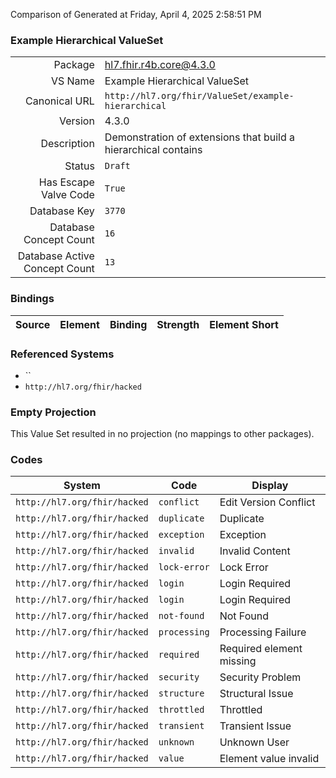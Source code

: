 Comparison of 
Generated at Friday, April 4, 2025 2:58:51 PM

### Example Hierarchical ValueSet

|      |     |
| ---: | --- |
| Package | hl7.fhir.r4b.core@4.3.0 |
| VS Name | Example Hierarchical ValueSet |
| Canonical URL | `http://hl7.org/fhir/ValueSet/example-hierarchical` |
| Version | 4.3.0 |
| Description | Demonstration of extensions that build a hierarchical contains |
| Status | `Draft` |
| Has Escape Valve Code | `True` |
| Database Key | `3770` |
| Database Concept Count | `16` |
| Database Active Concept Count | `13` |
### Bindings

| Source | Element | Binding | Strength | Element Short |
| ------ | ------- | ------- | -------- | ------------- |

### Referenced Systems

* ``
* `http://hl7.org/fhir/hacked`
### Empty Projection

This Value Set resulted in no projection (no mappings to other packages).

### Codes

| System | Code | Display |
| ------ | ---- | ------- |
| `http://hl7.org/fhir/hacked` | `conflict` | Edit Version Conflict |
| `http://hl7.org/fhir/hacked` | `duplicate` | Duplicate |
| `http://hl7.org/fhir/hacked` | `exception` | Exception |
| `http://hl7.org/fhir/hacked` | `invalid` | Invalid Content |
| `http://hl7.org/fhir/hacked` | `lock-error` | Lock Error |
| `http://hl7.org/fhir/hacked` | `login` | Login Required |
| `http://hl7.org/fhir/hacked` | `login` | Login Required |
| `http://hl7.org/fhir/hacked` | `not-found` | Not Found |
| `http://hl7.org/fhir/hacked` | `processing` | Processing Failure |
| `http://hl7.org/fhir/hacked` | `required` | Required element missing |
| `http://hl7.org/fhir/hacked` | `security` | Security Problem |
| `http://hl7.org/fhir/hacked` | `structure` | Structural Issue |
| `http://hl7.org/fhir/hacked` | `throttled` | Throttled |
| `http://hl7.org/fhir/hacked` | `transient` | Transient Issue |
| `http://hl7.org/fhir/hacked` | `unknown` | Unknown User |
| `http://hl7.org/fhir/hacked` | `value` | Element value invalid |
